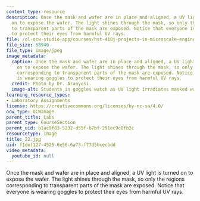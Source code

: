```yaml
---
content_type: resource
description: Once the mask and wafer are in place and aligned, a UV light is turned
  on to expose the wafer. The light shines through the mask, so only the regions corresponding
  to transparent parts of the mask are exposed. Notice that everyone is wearing goggles
  to protect their eyes from harmful UV rays.
file: /ol-ocw-studio-app/courses/hst-410j-projects-in-microscale-engineering-for-the-life-sciences-spring-2007/f1def12745256e566a73f77d5bcecbdd_22.jpg
file_size: 68940
file_type: image/jpeg
image_metadata:
  caption: Once the mask and wafer are in place and aligned, a UV light is turned
    on to expose the wafer. The light shines through the mask, so only the regions
    corresponding to transparent parts of the mask are exposed. Notice that everyone
    is wearing goggles to protect their eyes from harmful UV rays.
  credit: Photo by Dr. Aranyosi.
  image-alt: Students in goggles watch as UV light irradiates masked wafer.
learning_resource_types:
- Laboratory Assignments
license: https://creativecommons.org/licenses/by-nc-sa/4.0/
ocw_type: OCWImage
parent_title: Labs
parent_type: CourseSection
parent_uid: b1ac9f83-5232-d55f-b7bf-291ec9c8fb2c
resourcetype: Image
title: 22.jpg
uid: f1def127-4525-6e56-6a73-f77d5bcecbdd
video_metadata:
  youtube_id: null
---
```

Once the mask and wafer are in place and aligned, a UV light is turned on to expose the wafer. The light shines through the mask, so only the regions corresponding to transparent parts of the mask are exposed. Notice that everyone is wearing goggles to protect their eyes from harmful UV rays.